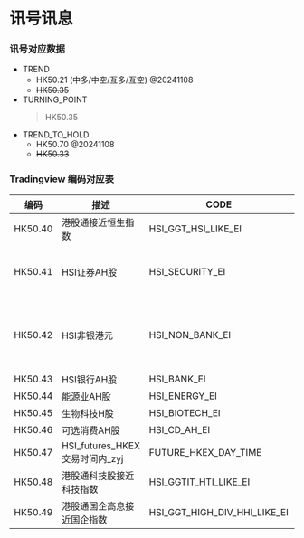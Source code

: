 # 讯号讯息

### 讯号对应数据
- TREND
  - HK50.21 (中多/中空/互多/互空) @20241108
  - ~~HK50.35~~
- TURNING_POINT
  > HK50.35
- TREND_TO_HOLD
  - HK50.70 @20241108
  - ~~HK50.33~~

### Tradingview 编码对应表
| 编码 | 描述 | CODE | 晚上 | CODE |
| --- | --- | --- | --- | --- |
|HK50.40| 港股通接近恒生指数 | HSI_GGT_HSI_LIKE_EI | 港股盤後 | US_PRE_MARKET |
|HK50.41| HSI证券AH股 | HSI_SECURITY_EI | 美股 (CD, IT, 綜合) | US_MARKET_COMPOSITE |
|HK50.42| HSI非银港元 | HSI_NON_BANK_EI | MCHI, FXI, YANG, YINN vs HXC | US_MARKET_ZGG_ETF |
|HK50.43| HSI银行AH股 | HSI_BANK_EI | | |
|HK50.44| 能源业AH股 | HSI_ENERGY_EI | | |
|HK50.45| 生物科技H股 | HSI_BIOTECH_EI | | |
|HK50.46| 可选消费AH股 | HSI_CD_AH_EI | | |
|HK50.47| HSI_futures_HKEX交易时间内_zyj | FUTURE_HKEX_DAY_TIME | | |
|HK50.48| 港股通科技股接近科技指数 | HSI_GGTIT_HTI_LIKE_EI | | |
|HK50.49| 港股通国企高息接近国企指数 | HSI_GGT_HIGH_DIV_HHI_LIKE_EI | | |

